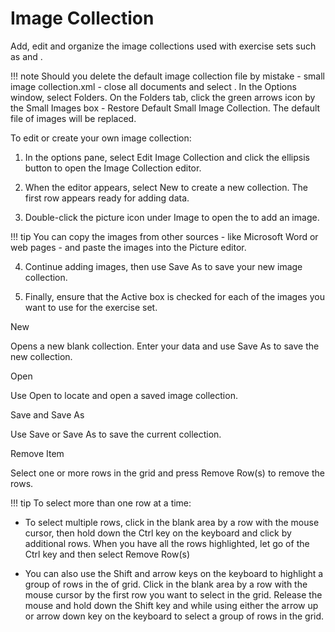 # Image Collection

Add, edit and organize the image collections used with exercise sets such as and .

!!! note
    Should you delete the default image collection file by mistake - small image collection.xml - close all documents and select . In the Options window, select Folders. On the Folders tab, click the green arrows icon by the Small Images box - Restore Default Small Image Collection. The default file of images will be replaced.

To edit or create your own image collection:

1. In the options pane, select Edit Image Collection and click the ellipsis button to open the Image Collection editor.

2. When the editor appears, select New to create a new collection. The first row appears ready for adding data.

3. Double-click the picture icon under Image to open the to add an image.

!!! tip
    You can copy the images from other sources - like Microsoft Word or web pages - and paste the images into the Picture editor.

4. Continue adding images, then use Save As to save your new image collection.

5. Finally, ensure that the Active box is checked for each of the images you want to use for the exercise set.

New

Opens a new blank collection. Enter your data and use Save As to save the new collection.

Open

Use Open to locate and open a saved image collection.

Save and Save As

Use Save or Save As to save the current collection.

Remove Item

Select one or more rows in the grid and press Remove Row(s) to remove the rows.

!!! tip
    To select more than one row at a time:

- To select multiple rows, click in the blank area by a row with the mouse cursor, then hold down the Ctrl key on the keyboard and click by additional rows. When you have all the rows highlighted, let go of the Ctrl key and then select Remove Row(s)

- You can also use the Shift and arrow keys on the keyboard to highlight a group of rows in the of grid. Click in the blank area by a row with the mouse cursor by the first row you want to select in the grid. Release the mouse and hold down the Shift key and while using either the arrow up or arrow down key on the keyboard to select a group of rows in the grid.
